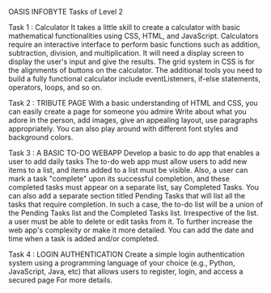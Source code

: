 OASIS INFOBYTE
Tasks of Level 2

Task 1 : Calculator
It takes a little skill to create a calculator with basic mathematical functionalities using CSS, HTML, and JavaScript.
Calculators require an interactive interface to perform basic functions such as addition, subtraction, division, and multiplication.
It will need a display screen to display the user's input and give the results. The grid system in CSS is for the alignments of buttons on the calculator.
The additional tools you need to build a fully functional calculator include eventListeners, if-else statements, operators, loops, and so on.

Task 2 : TRIBUTE PAGE
With a basic understanding of HTML and CSS, you can easily create a page for someone you admire Write about what you adore in the person,
add images, give an appealing layout, use paragraphs appropriately. You can also play around with different font styles and background colors.

Task 3 : A BASIC TO-DO WEBAPP
Develop a basic to do app that enables a user to add daily tasks The to-do web app must allow users to add new items to a list,
and items added to a list must be visible. Also, a user can mark a task "complete" upon its successful completion, and these completed tasks 
must appear on a separate list, say Completed Tasks. You can also add a separate section titled Pending Tasks that will list all
the tasks that require completion. In such a case, the to-do list will be a union of the Pending Tasks list and the Completed Tasks list.
Irrespective of the list. a user must be able to delete or edit tasks from it. To further increase the web app's complexity or make it more detailed.
You can add the date and time when a task is added and/or completed.

Task 4 : LOGIN AUTHENTICATION
Create a simple login authentication system using a programming language of your choice 
(e.g., Python, JavaScript, Java, etc) that allows users to register, login, and access a secured page For more details.


